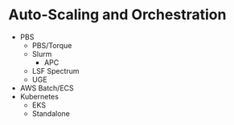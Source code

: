 # Auto-Scaling and Orchestration

* PBS
  * PBS/Torque
  * Slurm
    * APC
  * LSF Spectrum
  * UGE
* AWS Batch/ECS
* Kubernetes
  * EKS
  * Standalone

